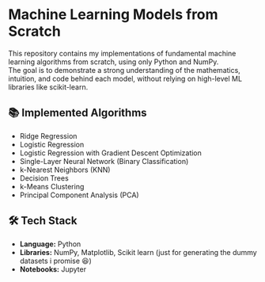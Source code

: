 # Machine Learning Models from Scratch

This repository contains my implementations of fundamental machine learning algorithms from scratch, using only Python and NumPy.  
The goal is to demonstrate a strong understanding of the mathematics, intuition, and code behind each model, without relying on high-level ML libraries like scikit-learn.

## 📚 Implemented Algorithms
- Ridge Regression
- Logistic Regression
- Logistic Regression with Gradient Descent Optimization
- Single-Layer Neural Network (Binary Classification)
- k-Nearest Neighbors (KNN)
- Decision Trees
- k-Means Clustering
- Principal Component Analysis (PCA)

## 🛠️ Tech Stack
- **Language:** Python  
- **Libraries:** NumPy, Matplotlib, Scikit learn (just for generating the dummy datasets i promise 😆)
- **Notebooks:** Jupyter



